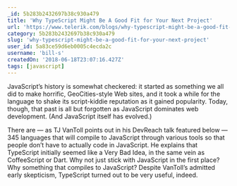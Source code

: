 ```yaml
---
_id: 5b283b2432697b38c930a479
title: 'Why TypeScript Might Be A Good Fit for Your Next Project'
url: 'https://www.telerik.com/blogs/why-typescript-might-be-a-good-fit-for-your-next-project-video'
category: 5b283b2432697b38c930a479
slug: 'why-typescript-might-be-a-good-fit-for-your-next-project'
user_id: 5a83ce59d6eb0005c4ecda2c
username: 'bill-s'
createdOn: '2018-06-18T23:07:16.427Z'
tags: [javascript]
---
```


JavaScript’s history is somewhat checkered: it started as something we all did to make horrific, GeoCities-style Web sites, and it took a while for the language to shake its script-kiddie reputation as it gained popularity. Today, though, that past is all but forgotten as JavaScript dominates web development. (And JavaScript itself has evolved.)

There are — as TJ VanToll points out in his DevReach talk featured below — 345 languages that will compile to JavaScript through various tools so that people don’t have to actually code in JavaScript. He explains that TypeScript initially seemed like a Very Bad Idea, in the same vein as CoffeeScript or Dart. Why not just stick with JavaScript in the first place? Why something that compiles to JavaScript? Despite VanToll’s admitted early skepticism, TypeScript turned out to be very useful, indeed.
